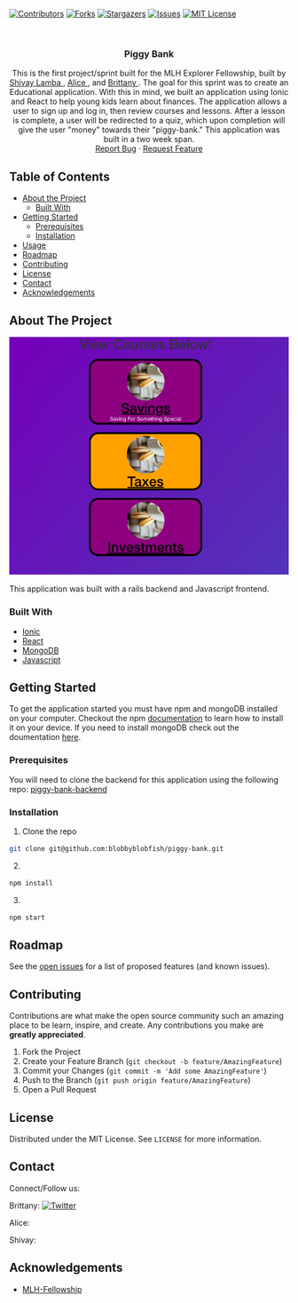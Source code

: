 [![Contributors][contributors-shield]][contributors-url]
[![Forks][forks-shield]][forks-url]
[![Stargazers][stars-shield]][stars-url]
[![Issues][issues-shield]][issues-url]
[![MIT License][license-shield]][license-url]

<!-- PROJECT LOGO -->
<br />
<p align="center">
  <!-- <a href="https://www.example.com/">
    <img src="" alt="Logo" >
  </a> -->

  <h3 align="center"> Piggy Bank </h3>

  <p align="center">
    This is the first project/sprint built for the MLH Explorer Fellowship, built by <a href="https://github.com/shivaylamba"> Shivay Lamba </a> , <a href="https://github.com/blobbyblobfish">Alice </a>, and <a href="https://github.com/SincerelyBrittany"> Brittany </a>. The goal for this sprint was to create an Educational application. With this in mind, we built an application using Ionic and React to help young kids learn about finances. The application allows a user to sign up and log in, then review courses and lessons. After a lesson is complete, a user will be redirected to a quiz, which upon completion will give the user "money" towards their "piggy-bank." This application was built in a two week span. 
    <br />
    <a href="https://github.com/blobbyblobfish/piggy-bank/issues">Report Bug</a>
    ·
    <a href="https://github.com/blobbyblobfish/piggy-bank/issues">Request Feature</a> 
  </p>
</p>



<!-- TABLE OF CONTENTS -->
## Table of Contents

* [About the Project](#about-the-project)
  * [Built With](#built-with)
* [Getting Started](#getting-started)
  * [Prerequisites](#prerequisites)
  * [Installation](#installation)
* [Usage](#usage)
* [Roadmap](#roadmap)
* [Contributing](#contributing)
* [License](#license)
* [Contact](#contact)
* [Acknowledgements](#acknowledgements)



<!-- ABOUT THE PROJECT -->
## About The Project

[![Product Name Screen Shot][product-screenshot]](https://www.example.com/)

This application was built with a rails backend and Javascript frontend. 

### Built With
* [Ionic](https://ionicframework.com/)
* [React](https://reactjs.org/)
* [MongoDB](https://www.mongodb.com/)
* [Javascript](https://developer.mozilla.org/en-US/docs/Web/JavaScript)



<!-- GETTING STARTED -->
## Getting Started

To get the application started you must have npm and mongoDB installed on your computer. Checkout the npm [documentation](https://www.npmjs.com/) to learn how to install it on your device. If you need to install mongoDB check out the doumentation [here](https://www.mongodb.com/).

### Prerequisites
You will need to clone the backend for this application using the following repo: <a href="https://github.com/blobbyblobfish/piggy-bank-backend"> piggy-bank-backend </a> 

### Installation

1. Clone the repo
```sh
git clone git@github.com:blobbyblobfish/piggy-bank.git
```
2. 
```sh
npm install 
```
3. 
```sh
npm start
```

<!-- ROADMAP -->
## Roadmap

See the [open issues](https://github.com/blobbyblobfish/piggy-bank/issues) for a list of proposed features (and known issues).

<!-- CONTRIBUTING -->
## Contributing

Contributions are what make the open source community such an amazing place to be learn, inspire, and create. Any contributions you make are **greatly appreciated**.

1. Fork the Project
2. Create your Feature Branch (`git checkout -b feature/AmazingFeature`)
3. Commit your Changes (`git commit -m 'Add some AmazingFeature'`)
4. Push to the Branch (`git push origin feature/AmazingFeature`)
5. Open a Pull Request

<!-- LICENSE -->
## License

Distributed under the MIT License. See `LICENSE` for more information.

## Contact
Connect/Follow us:

Brittany:
[![Twitter][twitter-shield]][brittany-twitter-url]

Alice:

Shivay: 


<!-- ACKNOWLEDGEMENTS -->
## Acknowledgements
* [MLH-Fellowship](https://fellowship.mlh.io/)

<!-- MARKDOWN LINKS & IMAGES -->
<!-- https://www.markdownguide.org/basic-syntax/#reference-style-links -->
[contributors-shield]: https://img.shields.io/github/contributors/blobbyblobfish/piggy-bank.svg?style=flat-square
[contributors-url]: https://github.com/blobbyblobfish/piggy-bank/graphs/contributors
[forks-shield]: https://img.shields.io/github/forks/blobbyblobfish/piggy-bank.svg?style=flat-square
[forks-url]: https://github.com/blobbyblobfish/piggy-bank/network/members
[stars-shield]: https://img.shields.io/github/stars/blobbyblobfish/piggy-bank.svg?style=flat-square
[stars-url]: https://github.com/blobbyblobfish/piggy-bank/stargazers
[issues-shield]: https://img.shields.io/github/issues/blobbyblobfish/piggy-bank.svg?style=flat-square
[issues-url]: https://github.com/blobbyblobfish/piggy-bank/issues
[license-shield]: https://img.shields.io/github/license/blobbyblobfish/piggy-bank.svg?style=flat-square
[license-url]: https://github.com/blobbyblobfish/piggy-bank/blob/master/LICENSE
<!-- [linkedin-shield]: https://img.shields.io/badge/-LinkedIn-black.svg?style=flat-square&logo=linkedin&colorB=555 -->
[twitter-shield]:https://img.shields.io/twitter/url?style=social&url=https%3A%2F%2Ftwitter.com%2FSincerelyBrittt
[brittany-twitter-url]: https://twitter.com/SincerelyBrittt
[product-screenshot]: https://github.com/blobbyblobfish/piggy-bank/blob/readme/public/assets/images/readmeImage.png